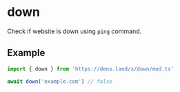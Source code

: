 # down

Check if website is down using `ping` command.

## Example

```ts
import { down } from 'https://deno.land/x/down/mod.ts'

await down('example.com') // false
```
